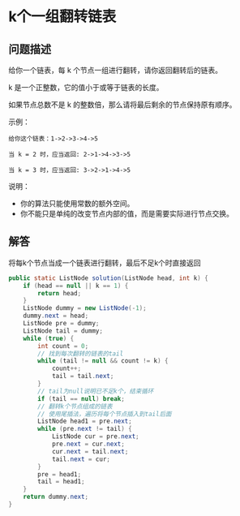 # k个一组翻转链表

## 问题描述

给你一个链表，每 k 个节点一组进行翻转，请你返回翻转后的链表。

k 是一个正整数，它的值小于或等于链表的长度。

如果节点总数不是 k 的整数倍，那么请将最后剩余的节点保持原有顺序。

示例：

``` text
给你这个链表：1->2->3->4->5

当 k = 2 时，应当返回: 2->1->4->3->5

当 k = 3 时，应当返回: 3->2->1->4->5
```

说明：

* 你的算法只能使用常数的额外空间。
* 你不能只是单纯的改变节点内部的值，而是需要实际进行节点交换。

## 解答

将每k个节点当成一个链表进行翻转，最后不足k个时直接返回

``` java
public static ListNode solution(ListNode head, int k) {
    if (head == null || k == 1) {
        return head;
    }
    ListNode dummy = new ListNode(-1);
    dummy.next = head;
    ListNode pre = dummy;
    ListNode tail = dummy;
    while (true) {
        int count = 0;
        // 找到每次翻转的链表的tail
        while (tail != null && count != k) {
            count++;
            tail = tail.next;
        }
        // tail为null说明已不足k个，结束循环
        if (tail == null) break;
        // 翻转k个节点组成的链表
        // 使用尾插法，遍历将每个节点插入到tail后面
        ListNode head1 = pre.next;
        while (pre.next != tail) {
            ListNode cur = pre.next;
            pre.next = cur.next;
            cur.next = tail.next;
            tail.next = cur;
        }
        pre = head1;
        tail = head1;
    }
    return dummy.next;
}
```
